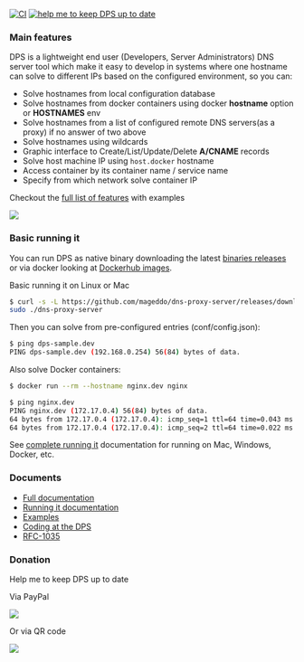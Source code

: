 [![CI](https://github.com/mageddo/dns-proxy-server/actions/workflows/ci.yml/badge.svg)](https://github.com/mageddo/dns-proxy-server/actions/workflows/ci.yml)
[![help me to keep DPS up to date][7]][6]

### Main features

DPS is a lightweight end user (Developers, Server Administrators) DNS server tool 
which make it easy to develop in systems where one hostname can solve to different IPs based 
on the configured environment, so you can:

* Solve hostnames from local configuration database
* Solve hostnames from docker containers using docker **hostname** option or **HOSTNAMES** env
* Solve hostnames from a list of configured remote DNS servers(as a proxy) if no answer of two above
* Solve hostnames using wildcards
* Graphic interface to Create/List/Update/Delete **A/CNAME** records
* Solve host machine IP using `host.docker` hostname
* Access container by its container name / service name
* Specify from which network solve container IP 

Checkout the [full list of features][4] with examples

![](https://i.imgur.com/aR9dl0O.png)

### Basic running it 

You can run DPS as native binary downloading the latest [binaries releases][2] 
or via docker looking at [Dockerhub images][3].

Basic running it on Linux or Mac
```bash
$ curl -s -L https://github.com/mageddo/dns-proxy-server/releases/download/3.10.4-snapshot/dns-proxy-server-linux-amd64-3.10.4-snapshot.tgz | tar -vzx &&\
sudo ./dns-proxy-server
```

Then you can solve from pre-configured entries (conf/config.json): 
```bash
$ ping dps-sample.dev
PING dps-sample.dev (192.168.0.254) 56(84) bytes of data.
```

Also solve Docker containers:
```bash
$ docker run --rm --hostname nginx.dev nginx

$ ping nginx.dev
PING nginx.dev (172.17.0.4) 56(84) bytes of data.
64 bytes from 172.17.0.4 (172.17.0.4): icmp_seq=1 ttl=64 time=0.043 ms
64 bytes from 172.17.0.4 (172.17.0.4): icmp_seq=2 ttl=64 time=0.022 ms
```

See [complete running it][5] documentation for running on Mac, Windows, Docker, etc.

### Documents
* [Full documentation](http://mageddo.github.io/dns-proxy-server/)
* [Running it documentation][5]
* [Examples](https://github.com/mageddo/dns-proxy-server/tree/master/examples)
* [Coding at the DPS](http://mageddo.github.io/dns-proxy-server/latest/en/5-developing/)
* [RFC-1035][1]

### Donation
Help me to keep DPS up to date

Via PayPal

[![][7]][6]

Or via QR code

![](https://i.imgur.com/LmN7g2j.png)

[1]: https://www.ietf.org/rfc/rfc1035.txt 
[2]: https://github.com/mageddo/dns-proxy-server/releases
[3]: https://hub.docker.com/r/defreitas/dns-proxy-server
[4]: http://mageddo.github.io/dns-proxy-server/latest/en/2-features/
[5]: http://mageddo.github.io/dns-proxy-server/latest/en/1-getting-started/running-it/
[6]: https://www.paypal.com/cgi-bin/webscr?cmd=_s-xclick&hosted_button_id=PYFAZCXL442B6&source=url
[7]: https://www.paypalobjects.com/en_US/i/btn/btn_donate_SM.gif
